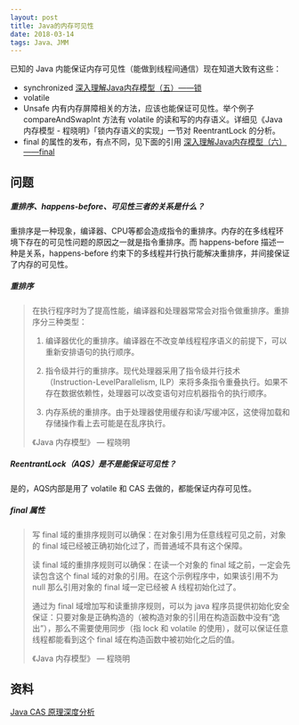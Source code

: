 ```yaml
---
layout: post
title: Java的内存可见性
date: 2018-03-14
tags: Java、JMM
---
```


已知的 Java 内能保证内存可见性（能做到线程间通信）现在知道大致有这些：

- synchronized  [深入理解Java内存模型（五）——锁](http://www.infoq.com/cn/articles/java-memory-model-5)
- volatile
- Unsafe 内有内存屏障相关的方法，应该也能保证可见性。举个例子 compareAndSwapInt 方法有 volatile 的读和写的内存语义。详细见《Java 内存模型  - 程晓明》「锁内存语义的实现」一节对 ReentrantLock 的分析。
- final 的属性的发布，有点不同，见下面的引用 [深入理解Java内存模型（六）——final](http://www.infoq.com/cn/articles/java-memory-model-6)

## 问题

##### 重排序、happens-before、可见性三者的关系是什么？

重排序是一种现象，编译器、CPU等都会造成指令的重排序。内存的在多线程环境下存在的可见性问题的原因之一就是指令重排序。而 happens-before 描述一种是关系，happens-before 约束下的多线程并行执行能解决重排序，并间接保证了内存的可见性。

##### 重排序

> 在执行程序时为了提高性能，编译器和处理器常常会对指令做重排序。重排序分三种类型：
>
> 1. 编译器优化的重排序。编译器在不改变单线程程序语义的前提下，可以重新安排语句的执行顺序。
>
>
> 2. 指令级并行的重排序。现代处理器采用了指令级并行技术（Instruction-LevelParallelism, ILP）来将多条指令重叠执行。如果不存在数据依赖性，处理器可以改变语句对应机器指令的执行顺序。
> 3. 内存系统的重排序。由于处理器使用缓存和读/写缓冲区，这使得加载和存储操作看上去可能是在乱序执行。
>
> 《Java 内存模型》 —  程晓明

##### ReentrantLock（AQS）是不是能保证可见性？

是的，AQS内部是用了 volatile 和 CAS 去做的，都能保证内存可见性。

##### final 属性

> 写 final 域的重排序规则可以确保：在对象引用为任意线程可见之前，对象的 final 域已经被正确初始化过了，而普通域不具有这个保障。
>
> 读 final 域的重排序规则可以确保：在读一个对象的 final 域之前，一定会先读包含这个 final 域的对象的引用。在这个示例程序中，如果该引用不为 null 那么引用对象的 final 域一定已经被 A 线程初始化过了。
>
> 通过为 final 域增加写和读重排序规则，可以为 java 程序员提供初始化安全保证：只要对象是正确构造的（被构造对象的引|用在构造函数中没有“逸出”），那么不需要使用同步（指 lock 和 volatile 的使用），就可以保证任意线程都能看到这个 final 域在构造函数中被初始化之后的值。
>
> 《Java 内存模型》 —  程晓明

## 资料

[Java CAS 原理深度分析](http://zl198751.iteye.com/blog/1848575)



